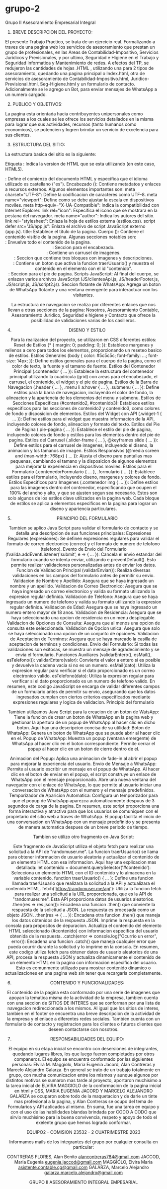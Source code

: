 # grupo-2
Grupo II Asesoramiento Empresarial Integral

1. BREVE DESCRIPCION DEL PROYECTO:

El presente Trabajo Practico, se trata de un ejercicio real. Formalizando a traves de una pagina web los servicios de asesoramiento que prestan un grupo de profesionales, en las Areas de Contabilidad-Impositivo, Servicios Juridicos y Previsionales, y por ultimo, Seguridad e Higiene en el Trabajo y Seguridad Informatica y Mantenimiento de redes.
A efectos del TP, se redujeron las cantidades de hojas .HTML , utilizando una para 2 tipos de asesoramiento, quedando una pagina principal o Index.html, otra de servicios de asesoramiento de Contabilidad-Impositivo.html, Juridico-Previsional.html, Seg-Higiene.html y un formulario de contacto.
Adicionalmente se le agrego un Bot, para enviar mensajes de WhatsApp a un numero cargado.

2. PUBLICO Y OBJETIVOS:

La pagina esta orientada hacia contribuyentes unipersonales como empresas a los cuales se les ofrece los servicios detallados en la misma para lograr que sus actividades, recursos (tanto humanos como economicos),  se potencien y logren brindar un servicio de excelencia para sus clientes.

3. ESTRUCTURA DEL SITIO:

La estructura basica del sitio es la siguiente:

Etiqueta <!DOCTYPE html>:
Indica la version de HTML que se esta utilizando (en este caso, HTML5).
<html lang="es">:
Define el comienzo del documento HTML y especifica que el idioma utilizado es castellano ("es").
Encabezado (<head>):
Contiene metadatos y enlaces a recursos externos. Algunos elementos importantes son:
meta charset="UTF-8": Define la codificacion de caracteres como UTF-8.
meta name="viewport": Define como se debe ajustar la escala en dispositivos moviles.
meta http-equiv="X-UA-Compatible": Indica la compatibilidad con Internet Explorer.
link rel="icon": Especifica el icono que se mostrara en la pestana del navegador.
meta name="author": Indica los autores del sitio.
link rel="stylesheet": Enlaza la hoja de estilos externa (estilos.css).
script defer src="JS/app.js": Enlaza el archivo de script JavaScript externo (app.js).
title: Establece el titulo de la pagina.
Cuerpo (<body>):
Contiene el contenido visible de la pagina. Algunas secciones notables son:
<div class="contenedor">: Envuelve todo el contenido de la pagina.
<header id="idheader" class="header">: Seccion para el encabezado.
<div class="slider-frame">: Contiene un carrusel de imagenes.
<div class="contenido2">: Seccion que contiene tres bloques con imagenes y descripciones.
<div class="widget-1">: Contiene un boton que activa la funcion traerUsuario() y muestra el contenido en el elemento con el id "contenido".
<footer id="idfooter" class="pie-pagina">: Seccion para el pie de pagina.
Scripts JavaScript:
Al final del cuerpo, se enlazan varios archivos JavaScript (JS/clientesApi.js, JS/headerFooter.js, JS/script.js, JS/script2.js).
Seccion flotante de WhatsApp:
Agrega un boton de WhatsApp flotante y una ventana emergente para interactuar con los visitantes.


La estructura de navegacion se realiza por diferentes enlaces que nos llevan a otras secciones de la pagina: Nosotros, Asesoramiento Contable, Asesoramiento Juridico, Seguridad e higiene y Contacto que ofrece la posibilidad de validaciones varias de los casilleros.

4. DISENO Y ESTILO

Para la realizacion del proyecto, se utilizaron en CSS diferentes estilos:
Reset de Estilos (* { margin: 0; padding: 0; }):
Establece margenes y rellenos a cero para todos los elementos, proporcionando un reseteo basico de estilos.
Estilos Generales (body { color: #5c5c5c; font-family: ...; font-size: 14px; }):
Define estilos generales para el cuerpo de la pagina, como el color de texto, la fuente y el tamano de fuente.
Estilos del Contenedor Principal (.contenedor { ... }):
Establece la estructura del contenedor principal utilizando la cuadricula (grid) con areas para el encabezado, el carrusel, el contenido, el widget y el pie de pagina. Estilos de la Barra de Navegacion (.header { ... }, .menu li a:hover { ... }, .submenu { ... }):
Define estilos para la barra de navegacion, incluyendo el color de fondo, la alineacion y la apariencia de los elementos del menu y submenu.
Estilos de Secciones Especificas (#contenido2, #contenido3):
Establece estilos especificos para las secciones de contenido2 y contenido3, como colores de fondo y disposicion de elementos.
Estilos del Widget con API (.widget-1 { ... }):
Define estilos para el widget que muestra informacion de la API, incluyendo colores de fondo, alineacion y formato del texto.
Estilos del Pie de Pagina (.pie-pagina { ... }):
Establece el estilo del pie de pagina, incluyendo colores de fondo y estilos para los elementos dentro del pie de pagina.
Estilos del Carrusel (.slider-frame { ... }, @keyframes slide { ... }):
Define estilos para el carrusel de imagenes, incluyendo el diseno, la animacion y los tamanos de imagen.
Estilos Responsivos (@media screen and (max-width: 768px) { ... }):
Ajusta el diseno para pantallas mas pequenas, cambiando el tamano y la disposicion de algunos elementos para mejorar la experiencia en dispositivos moviles.
Estilos para el Formulario (.contenedorFormulario { ... }, .formulario { ... }):
Establece estilos para el formulario, incluyendo diseno, margenes y colores de fondo.
Estilos Especificos para Imagenes (.contenedor img { ... }):
Define estilos para las imagenes dentro del contenedor, especificando que ocupen el 100% del ancho y alto, y que se ajusten segun sea necesario.
Estos son solo algunos de los estilos clave utilizados en la pagina web. Cada bloque de estilos se aplica a elementos especificos en la pagina para lograr un diseno y apariencia particulares.


5. PRINCIPIO DEL FORMULARIO

Tambien se aplico Java Script para validar el formulario de contacto y se detalla una descripcion de sus funciones principales:
Expresiones Regulares (expresiones):
Se definen expresiones regulares para validar el formato de correo electronico (correo) y el formato de numero de telofono (telefono).
Evento de Envio del Formulario (fvalida.addEventListener('submit', e => { ... }):
Cancela el envio estandar del formulario cuando se intenta enviar, utilizando e.preventDefault(). Esto permite realizar validaciones personalizadas antes de enviar los datos.
Funcion de Validacion Principal (validarEnviar()):
Realiza diversas validaciones en los campos del formulario antes de permitir su envio.
Validacion de Nombre y Apellido:
Asegura que se haya ingresado un nombre y un apellido.
Validacion de Correo Electronico:
Asegura que se haya ingresado un correo electronico y valida su formato utilizando la expresion regular definida.
Validacion de Telefono:
Asegura que se haya ingresado un numero de telefono y valida su formato utilizando la expresion regular definida.
Validacion de Edad:
Asegura que se haya ingresado un numero entero mayor de 18 anos.
Validacion de Residencia:
Asegura que se haya seleccionado una opcion de residencia en un menu desplegable.
Validacion de Opciones de Consulta:
Asegura que al menos una opcion de consulta este seleccionada.
Validacion de Opcion unica:
Asegura que solo se haya seleccionado una opcion de un conjunto de opciones.
Validacion de Aceptacion de Terminos:
Asegura que se haya marcado la casilla de aceptacion de terminos y condiciones.
Envio del Formulario:
Si todas las validaciones son exitosas, se muestra un mensaje de agradecimiento y se envia el formulario.
Funciones Auxiliares (validarEntero(), esMail(), esTelefono()):
validarEntero(valor): Convierte el valor a entero si es posible y devuelve la cadena vacia si no es un numero.
esMail(dato): Utiliza la expresion regular para verificar si el dato proporcionado es un correo electronico valido.
esTelefono(dato): Utiliza la expresion regular para verificar si el dato proporcionado es un numero de telefono valido.
En resumen, este codigo JavaScript se encarga de validar diferentes campos de un formulario antes de permitir su envio, asegurando que los datos ingresados cumplan con ciertos criterios especificados mediante expresiones regulares y logica de validacion.
Principio del formulario

Tambien utilizamos Java Script para la creacion de un boton de WatsApp:
Tiene la funcion de crear un boton de WhatsApp en la pagina web y gestionar la apertura de un popup de WhatsApp al hacer clic en dicho boton. Aqui hay una descripcion concisa de su utilidad:
Boton de WhatsApp:
Genera un boton de WhatsApp que se puede abrir al hacer clic en el.
Popup de WhatsApp:
Muestra un popup (ventana emergente) de WhatsApp al hacer clic en el boton correspondiente.
Permite cerrar el popup al hacer clic en un boton de cierre dentro de el.

Animacion del Popup:
Aplica una animacion de fade-in al abrir el popup para mejorar la experiencia del usuario.
Envio de Mensaje a WhatsApp:
Permite al usuario escribir un mensaje en el popup de WhatsApp.
Al hacer clic en el boton de enviar en el popup, el script construye un enlace de WhatsApp con el mensaje proporcionado.
Abre una nueva ventana del navegador con el enlace de WhatsApp, lo que permite al usuario iniciar una conversacion de WhatsApp con el numero y el mensaje predefinidos.
Temporizador de Aparicion Automatica:
Configura un temporizador para que el popup de WhatsApp aparezca automaticamente despuus de 3 segundos de carga de la pagina.
En resumen, este script proporciona una forma interactiva y atractiva para que los usuarios se comuniquen con el propietario del sitio web a traves de WhatsApp. El popup facilita el inicio de una conversacion en WhatsApp con un mensaje predefinido y se presenta de manera automatica despues de un breve periodo de tiempo.

Tambien se utilizo otro fragmento en Java Script:

Este fragmento de JavaScript utiliza el objeto fetch para realizar una solicitud a la API de "randomuser.me". La funcion traerUsuario() se llama para obtener informacion de usuario aleatoria y actualizar el contenido de un elemento HTML con esa informacion. Aqui hay una explicacion mas detallada:
let contenido = document.querySelector('#contenido'):
Selecciona un elemento HTML con el ID contenido y lo almacena en la variable contenido.
function traerUsuario() { ... }:
Define una funcion llamada traerUsuario que realizara la solicitud a la API y actualizara el contenido HTML.
fetch('https://randomuser.me/api'):
Utiliza la funcion fetch para realizar una solicitud a la URL proporcionada, que es la API de "randomuser.me". Esta API proporciona datos de usuarios aleatorios.
.then(res => res.json()):
Encadena una funcion .then() que convierte la respuesta de la solicitud a JSON. La respuesta es procesada como un objeto JSON.
.then(res => { ... }):
Encadena otra funcion .then() que maneja los datos obtenidos de la respuesta JSON.
Imprime la respuesta en la consola para propositos de depuracion.
Actualiza el contenido del elemento HTML seleccionado (#contenido) con informacion especifica del usuario obtenida de la respuesta.
.catch(error => console.log("Ocurrio un error", error)):
Encadena una funcion .catch() que maneja cualquier error que pueda ocurrir durante la solicitud y lo imprime en la consola.
En resumen, este codigo utiliza fetch para obtener datos de usuario aleatorios de una API, procesa la respuesta JSON y actualiza dinamicamente el contenido de un elemento HTML en la pagina con informacion especifica del usuario. Esto es comunmente utilizado para mostrar contenido dinamico o actualizaciones en una pagina web sin tener que recargarla completamente.


6. CONTENIDO Y FUNCIONALIDADES:

El contenido de la pagina esta conformado por una serie de imagenes que apoyan la tematica misma de la actividad de la empresa, tambien cuenta con una seccion de SITIOS DE INTERES que se conforman por una lista de navegacion redireccionada a los mismos.
Al igual que los sitios de interes, tambien en el footer se encuentra una breve descripcion de la actividad de la empresa y el enlace a diferentes redes sociales.
Tambien cuenta con un formulario de contacto y registracion para los clientes o futuros clientes que deseen contactarse con nosotros.

7. RESPONSABILIDADES DEL EQUIPO:

El equipo en su etapa inicial se encontro con desersiones de integrantes, quedando lugares libres, los que luego fueron completados por otros companeros.
El equipo se encuentra conformado por las siguientes personas:
Elvira M. Maggiolo, Maria Eugenia Jacord, Alan Contreras y Marcelo Alejandro Galarza.
En general se trato de un trabajo totalmente en grupo, con mucha comunicacion entre los mismos y aunque algunos por distintos motivos se sumaron mas tarde al proyecto, aportaron muchisimo a la tarea inicial de ELVIRA MAGGIOLO de la conformacion de la pagina inicial en html y CSS, MARIA EUGENIA JACORD Y MARCELO ALEJANDRO GALARZA se ocuparon sobre todo de la maquetacion y de darle un tinte mas profesional a la pagina, y Alan Contreras se ocupo del tema de Formularios y API aplicados al mismo. En suma, fue una tarea en equipo y con el uso de las habilidades blandas brindada por CODO A CODO que sirvio muchisimo para la buena convivencia, respeto y apoyo de todo el exelente grupo que hemos logrado conformar.

EQUIPO2 - COMISION 23532 - 2 CUATRIMESTRE 2023

Informamos mails de los integrantes del grupo por cualquier consulta en particular:

CONTRERAS FLORES, Alan Benito
alancontreras784@gmail.com
JACCOD, Maria Eugenia
eugenia.jaccod@gmail.com
MAGGIOLO, Elvira Maria
asistente.contable.cg@gmail.com
GALARZA, Marcelo Alejandro
galarza.marcelo.alejandro@gmail.com




GRUPO II ASESORAMIENTO INTEGRAL EMPESARIAL